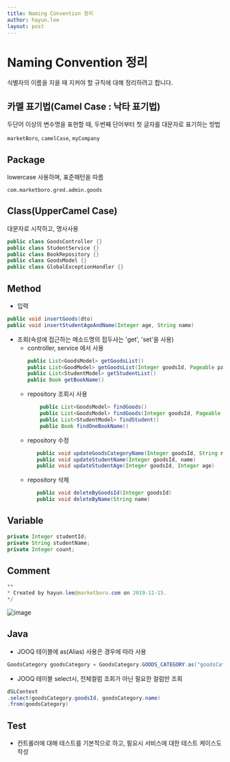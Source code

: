 ```yaml
---
title: Naming Convention 정리
author: hayun.lee
layout: post
---
```



# Naming Convention 정리
식별자의 이름을 지을 때 지켜야 할 규칙에 대해 정리하려고 합니다.

## 카멜 표기법(Camel Case : 낙타 표기법)
두단어 이상의 변수명을 표현할 때, 두번째 단어부터 첫 글자를 대문자로 표기하는 방법
 
`marketBoro`, `camelCase`, `myCompany` 

## Package
lowercase 사용하며, 표준패턴을 따름

`com.marketboro.gred.admin.goods`

 
## Class(UpperCamel Case)
대문자로 시작하고, 명사사용
  ```java
public class GoodsController {}
public class StudentService {}
public class BookRepository {}
public class GoodsModel {}
public class GlobalExceptionHandler {}
  ```

## Method
* 입력
``` java
public void insertGoods(dto)
public void insertStudentAgeAndName(Integer age, String name)
```

* 조회(속성에 접근하는 메소드명의 접두사는 'get', 'set'을 사용)
  * controller, service 에서 사용
    ```java
    public List<GoodsModel> getGoodsList()
    public List<GoodModel> getGoodsList(Integer goodsId, Pageable pageable)
    public List<StudentModel> getStudentList()
    public Book getBookName()
    ```
  * repository 조회시 사용
    ```java
        public List<GoodsModel> findGoods()
        public List<GoodsModel> findGoods(Integer goodsId, Pageable pageable)
        public List<StudentModel> findStudent()
        public Book findOneBookName()
       ```
  * repository 수정
    ```java
       public void updateGoodsCategoryName(Integer goodsId, String name)
       public void updateStudentName(Integer goodsId, name)
       public void updateStudentAge(Integer goodsId, Integer age)
    ```
  * repository 삭제
    ```java
       public void deleteByGoodsId(Integer goodsId)
       public void deleteByName(String name)
    ```

## Variable
```java
private Integer studentId;
private String studentName;
private Integer count;
```

## Comment
```java
**
* Created by hayun.lee@marketboro.com on 2019-11-15.
*/
```
![image](https://user-images.githubusercontent.com/57780013/69030161-1bcbf400-0a1a-11ea-9b11-83394eb64d6e.png)

## Java
* JOOQ 테이블에 as(Alias) 사용은 경우에 따라 사용
```java
GoodsCategory goodsCategory = GoodsCategory.GOODS_CATEGORY.as("goodsCategory");
```
* JOOQ 테이블 select시, 전체컬럼 조회가 아닌 필요한 컬럼만 조회
```` java
dSLContext
.select(goodsCategory.goodsId, goodsCategory.name)
.from(goodsCategory)
````

## Test
* 컨트롤러에 대해 테스트를 기본적으로 하고, 필요시 서비스에 대한 테스트 케이스도 작성 
